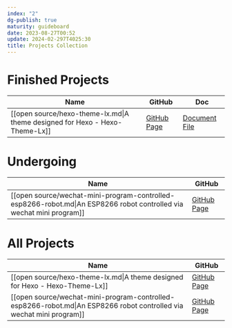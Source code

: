 ```yaml
---
index: "2"
dg-publish: true
maturity: guideboard
date: 2023-08-27T00:52
update: 2024-02-297T4025:30
title: Projects Collection
---
```


# Finished Projects
| Name                                                                        | GitHub                                                  | Doc                                |
| --------------------------------------------------------------------------- | ------------------------------------------------------- | ---------------------------------- |
| [[open source/hexo-theme-lx.md\|A theme designed for Hexo - Hexo-Theme-Lx]] | [GitHub Page](https://github.com/blleng/hexo-theme-lx/) | [Document File](https://lx.js.org) |

# Undergoing
| Name                                                                                                                 | GitHub                                                            |
| -------------------------------------------------------------------------------------------------------------------- | ----------------------------------------------------------------- |
| [[open source/wechat-mini-program-controlled-esp8266-robot.md\|An ESP8266 robot controlled via wechat mini program]] | [GitHub Page](https://github.com/blleng/esp8266-robot-colderfro/) |


# All Projects
| Name                                                                                                                 | GitHub                                                            |
| -------------------------------------------------------------------------------------------------------------------- | ----------------------------------------------------------------- |
| [[open source/hexo-theme-lx.md\|A theme designed for Hexo - Hexo-Theme-Lx]]                                          | [GitHub Page](https://github.com/blleng/hexo-theme-lx/)           |
| [[open source/wechat-mini-program-controlled-esp8266-robot.md\|An ESP8266 robot controlled via wechat mini program]] | [GitHub Page](https://github.com/blleng/esp8266-robot-colderfro/) |
